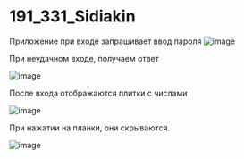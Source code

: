 # 191_331_Sidiakin

Приложение при входе запрашивает ввод пароля
![image](https://user-images.githubusercontent.com/48617052/177002372-bfc7bc00-a442-4763-a2c2-fe42dad00598.png)



При неудачном входе, получаем ответ

![image](https://user-images.githubusercontent.com/48617052/177002378-659849e3-9d01-4678-a152-47818f6283b9.png)
 
После входа отображаются плитки с числами

![image](https://user-images.githubusercontent.com/48617052/177002388-07127f3c-2188-4000-9399-2ee4d2d58a3f.png)

При нажатии на планки, они скрываются. 



![image](https://user-images.githubusercontent.com/48617052/177002391-361911f2-87ef-4ea6-ae9e-d455884ad784.png)


